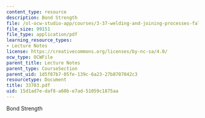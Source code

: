 ```yaml
---
content_type: resource
description: Bond Strength
file: /ol-ocw-studio-app/courses/3-37-welding-and-joining-processes-fall-2002/15d1ad7edaf8a60be7ad51059c1875aa_33703.pdf
file_size: 99151
file_type: application/pdf
learning_resource_types:
- Lecture Notes
license: https://creativecommons.org/licenses/by-nc-sa/4.0/
ocw_type: OCWFile
parent_title: Lecture Notes
parent_type: CourseSection
parent_uid: 1d5f87b7-05fe-139c-6a23-27b8707042c3
resourcetype: Document
title: 33703.pdf
uid: 15d1ad7e-daf8-a60b-e7ad-51059c1875aa
---
```

Bond Strength
